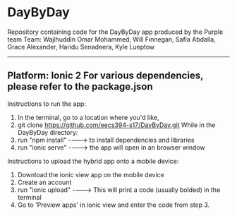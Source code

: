 # DayByDay
Repository containing code for the DayByDay app produced by the Purple team
Team: Wajihuddin Omar Mohammed, Will Finnegan, Safia Abdalla, Grace Alexander, Haridu Senadeera, Kyle Lueptow

---------------------------------------------------------------
Platform: Ionic 2
For various dependencies, please refer to the package.json
---------------------------------------------------------------

Instructions to run the app:
1) In  the terminal, go to a location where you'd like, 
1) git clone https://github.com/eecs394-s17/DayByDay.git
While in the DayByDay directory:
2) run "npm install"            ----> to install dependencies and libraries
3) run "ionic serve"            ----> the app will open in an browser window

Instructions to upload the hybrid app onto a mobile device:
1) Download the ionic view app on the mobile device
2) Create an account
3) run "ionic upload"           ----> This will print a code (usually bolded) in the terminal
4) Go to 'Preview apps' in ionic view and enter the code from step 3.
